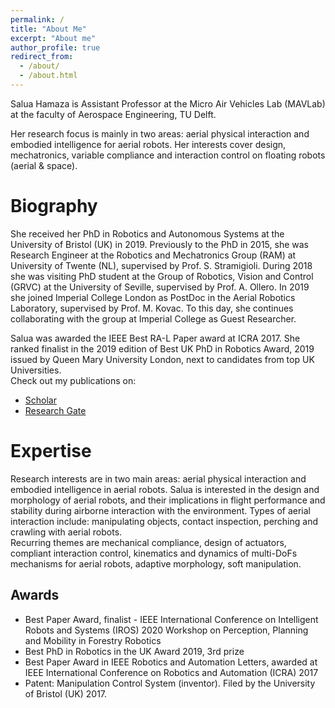```yaml
---
permalink: /
title: "About Me"
excerpt: "About me"
author_profile: true
redirect_from: 
  - /about/
  - /about.html
---
```


Salua Hamaza is Assistant Professor at the Micro Air Vehicles Lab (MAVLab) at the faculty of Aerospace Engineering, TU Delft.

Her research focus is mainly in two areas: aerial physical interaction and embodied intelligence for aerial robots. Her interests cover design, mechatronics, variable compliance and interaction control on floating robots (aerial & space).

Biography
======
She received her PhD in Robotics and Autonomous Systems at the University of Bristol (UK) in 2019. Previously to the PhD in 2015, she was Research Engineer at the Robotics and Mechatronics Group (RAM) at University of Twente (NL), supervised by Prof. S. Stramigioli. During 2018 she was visiting PhD student at the  Group of Robotics, Vision and Control (GRVC) at the University of  Seville, supervised by Prof. A. Ollero. In 2019 she joined Imperial College London as PostDoc in the Aerial Robotics Laboratory, supervised by Prof. M. Kovac. To this day, she continues collaborating with the group at Imperial College as Guest Researcher.

Salua was awarded the IEEE Best RA-L Paper award at ICRA 2017. She ranked finalist in the 2019 edition of  Best UK PhD in Robotics Award, 2019 issued by Queen Mary University London, next to candidates from top UK Universities.  
Check out my publications on: 

- [Scholar](https://scholar.google.com/citations?user=O7snlrcAAAAJ&hl=en)
- [Research Gate](https://www.researchgate.net/profile/Salua-Hamaza/publications)
  
Expertise
======
Research interests are in two main areas: aerial physical interaction and embodied intelligence in aerial robots. Salua is interested in the design and morphology of aerial robots, and their implications in flight performance and stability during airborne interaction with the environment. Types of aerial interaction include: manipulating objects, contact inspection, perching and crawling with aerial robots.       
Recurring themes are mechanical compliance, design of actuators, compliant interaction control, kinematics and dynamics of multi-DoFs mechanisms for aerial robots, adaptive morphology, soft manipulation.

Awards
------
- Best Paper Award, finalist - IEEE International Conference on Intelligent Robots and Systems (IROS) 2020 Workshop on Perception, Planning and Mobility in Forestry Robotics
- Best PhD in Robotics in the UK Award 2019, 3rd prize
- Best Paper Award in IEEE Robotics and Automation Letters, awarded at IEEE International Conference on Robotics and Automation (ICRA) 2017
- Patent: Manipulation Control System (inventor). Filed by the University of Bristol (UK) 2017.
